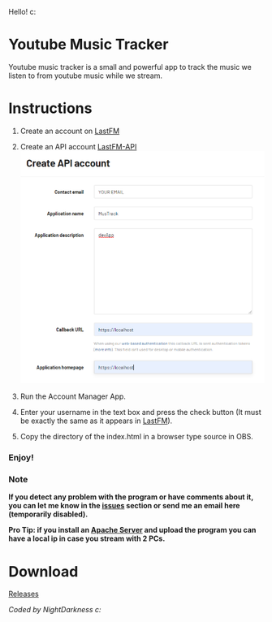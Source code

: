 Hello! c:

# Youtube Music Tracker

Youtube music tracker is a small and powerful app to track the music we listen to from youtube music while we stream.

# Instructions

1) Create an account on [LastFM](https://www.last.fm/es/)
2) Create an API account [LastFM-API](https://www.last.fm/api/account/create)
    ![API Instructions](/images/lastfmapi.png)

3) Run the Account Manager App.
4) Enter your username in the text box and press the check button (It must be exactly the same as it appears in [LastFM](https://www.last.fm/es/)).
5) Copy the directory of the index.html in a browser type source in OBS.
### Enjoy!

### Note

**If you detect any problem with the program or have comments about it, you can let me know in the [issues](https://github.com/NIghtDarkness/Music_Tracker/issues) section or send me an email here (temporarily disabled).**


**Pro Tip: if you install an [Apache Server](https://httpd.apache.org/download.cgi) and upload the program you can have a local ip in case you stream with 2 PCs.**

# Download

[Releases](https://github.com/NIghtDarkness/Music_Tracker/releases)

_Coded by NightDarkness c:_
